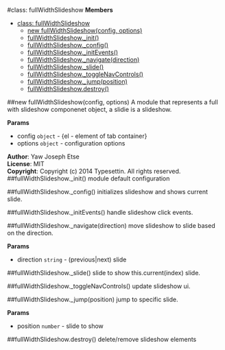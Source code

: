 <a name="fullWidthSlideshow"></a>
#class: fullWidthSlideshow
**Members**

* [class: fullWidthSlideshow](#fullWidthSlideshow)
  * [new fullWidthSlideshow(config, options)](#new_fullWidthSlideshow)
  * [fullWidthSlideshow._init()](#fullWidthSlideshow#_init)
  * [fullWidthSlideshow._config()](#fullWidthSlideshow#_config)
  * [fullWidthSlideshow._initEvents()](#fullWidthSlideshow#_initEvents)
  * [fullWidthSlideshow._navigate(direction)](#fullWidthSlideshow#_navigate)
  * [fullWidthSlideshow._slide()](#fullWidthSlideshow#_slide)
  * [fullWidthSlideshow._toggleNavControls()](#fullWidthSlideshow#_toggleNavControls)
  * [fullWidthSlideshow._jump(position)](#fullWidthSlideshow#_jump)
  * [fullWidthSlideshow.destroy()](#fullWidthSlideshow#destroy)

<a name="new_fullWidthSlideshow"></a>
##new fullWidthSlideshow(config, options)
A module that represents a full with slideshow componenet object, a slidie is a slideshow.

**Params**

- config `object` - {el -  element of tab container}  
- options `object` - configuration options  

**Author**: Yaw Joseph Etse  
**License**: MIT  
**Copyright**: Copyright (c) 2014 Typesettin. All rights reserved.  
<a name="fullWidthSlideshow#_init"></a>
##fullWidthSlideshow._init()
module default configuration

<a name="fullWidthSlideshow#_config"></a>
##fullWidthSlideshow._config()
initializes slideshow and shows current slide.

<a name="fullWidthSlideshow#_initEvents"></a>
##fullWidthSlideshow._initEvents()
handle slideshow click events.

<a name="fullWidthSlideshow#_navigate"></a>
##fullWidthSlideshow._navigate(direction)
move slideshow to slide based on the direction.

**Params**

- direction `string` - (previous|next) slide  

<a name="fullWidthSlideshow#_slide"></a>
##fullWidthSlideshow._slide()
slide to show this.current(index) slide.

<a name="fullWidthSlideshow#_toggleNavControls"></a>
##fullWidthSlideshow._toggleNavControls()
update slideshow ui.

<a name="fullWidthSlideshow#_jump"></a>
##fullWidthSlideshow._jump(position)
jump to specific slide.

**Params**

- position `number` - slide to show  

<a name="fullWidthSlideshow#destroy"></a>
##fullWidthSlideshow.destroy()
delete/remove slideshow elements

